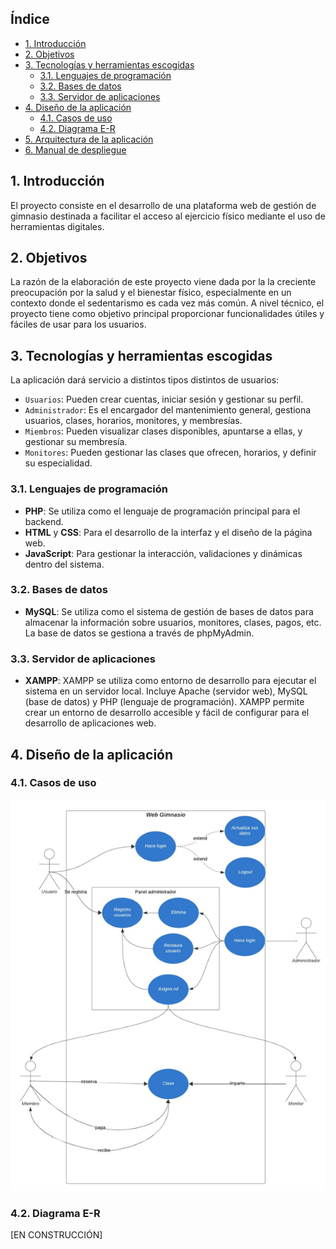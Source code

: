 ## Índice
- [1. Introducción](#introduccion) 						 
- [2. Objetivos](#objetivos)  												  
- [3. Tecnologías y herramientas escogidas](#tecnologias_escogidas)  						       	   	  
  - [3.1. Lenguajes de programación](#lenguajes_programacion)  			          	     		  
  - [3.2. Bases de datos](#bases_datos)   						    		  
  - [3.3. Servidor de aplicaciones](#servidor_aplicaciones)  						    		  
- [4. Diseño de la aplicación](#diseno)  										  
  - [4.1. Casos de uso](#casos_uso) 								     	  
  - [4.2. Diagrama E-R](#diagrama)  						    	  						  
- [5. Arquitectura de la aplicación](#arquitectura)   						         	   		 
- [6. Manual de despliegue](#despliegue)   										 
<a name="introduccion"></a>
## 1. Introducción 	
El proyecto consiste en el desarrollo de una plataforma web de gestión de gimnasio destinada a facilitar el acceso al ejercicio físico mediante el uso de herramientas digitales.
## 2. Objetivos 
<a name="objetivos"></a>
La razón de la elaboración de este proyecto viene dada por la  la creciente preocupación por la salud y el bienestar físico, especialmente en un contexto donde el sedentarismo es cada vez más común. A nivel técnico, el proyecto tiene como objetivo principal proporcionar funcionalidades útiles y fáciles de usar para los usuarios.
<a name="tecnologias_escogidas"></a>
## 3. Tecnologías y herramientas escogidas
La aplicación dará servicio a distintos tipos distintos de usuarios:
- `Usuarios`: Pueden crear cuentas, iniciar sesión y gestionar su perfil.
- `Administrador`: Es el encargador del mantenimiento general, gestiona usuarios, clases, horarios, monitores, y membresías.
- `Miembros`: Pueden visualizar clases disponibles, apuntarse a ellas, y gestionar su membresía.
- `Monitores`: Pueden gestionar las clases que ofrecen, horarios, y definir su especialidad.
<a name="lenguajes_programacion"></a>
### 3.1. Lenguajes de programación
- **PHP**: Se utiliza como el lenguaje de programación principal para el backend.
- **HTML** y **CSS**: Para el desarrollo de la interfaz y el diseño de la página web.
- **JavaScript**: Para gestionar la interacción, validaciones y dinámicas dentro del sistema.
<a name="bases_datos"><a/>
### 3.2. Bases de datos
- **MySQL**: Se utiliza como el sistema de gestión de bases de datos para almacenar la información sobre usuarios, monitores, clases, pagos, etc. La base de datos se gestiona a través de phpMyAdmin.
<a name="servidor_aplicaciones"><a/>
### 3.3. Servidor de aplicaciones
- **XAMPP**: XAMPP se utiliza como entorno de desarrollo para ejecutar el sistema en un servidor local. Incluye Apache (servidor web), MySQL (base de datos) y PHP (lenguaje de programación). XAMPP permite crear un entorno de desarrollo accesible y fácil de configurar para el desarrollo de aplicaciones web.
<a name="diseno"><a/>
## 4. Diseño de la aplicación
<a name="casos_uso"><a/>
### 4.1. Casos de uso
![Diagrama de casos de uso](gimnasio/assets/imgs/casosuso.PNG "Diagrama de casos de uso")
<a name="diagrama"><a/>
### 4.2. Diagrama E-R









[EN CONSTRUCCIÓN]
